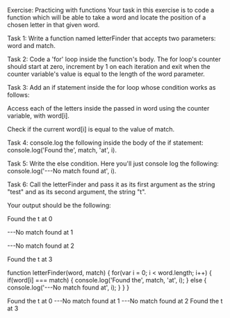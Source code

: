 Exercise: Practicing with functions
Your task in this exercise is to code a function which will be able to take a word and locate the position of a chosen letter in that given word.  

Task 1:
Write a function named letterFinder that accepts two parameters: word and match.

Task 2:
Code a 'for' loop inside the function's body. The for loop's counter should start at zero, increment by 1 on each iteration and exit when the counter variable's value is equal to the length of the word parameter.

Task 3:
Add an if statement inside the for loop whose condition works as follows:

 Access each of the letters inside the passed in word using the counter variable, with word[i]. 

Check if the current word[i] is equal to the value of match.

Task 4:
console.log the following inside the body of the if statement: console.log('Found the', match, 'at', i).

Task 5:
Write the else condition. Here you'll just console log the following: console.log('---No match found at', i).

Task 6:
Call the letterFinder and pass it as its first argument as the string "test" and as its second argument, the string "t".

Your output should be the following:

Found the t at 0

---No match found at 1

---No match found at 2

Found the t at 3


function letterFinder(word, match) {
    for(var i = 0; i < word.length; i++) {
        if(word[i] === match) {
            console.log('Found the', match, 'at', i);
        }
        else {
            console.log('---No match found at', i);
        }
    }
}


Found the t at 0
---No match found at 1
---No match found at 2
Found the t at 3
